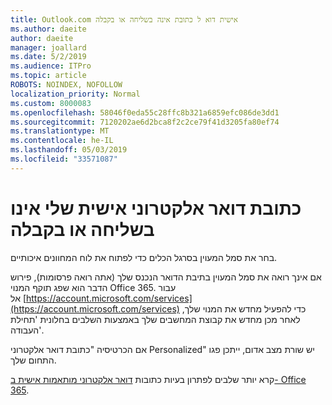 ```yaml
---
title: Outlook.com אישית דוא ל כתובת אינה בשליחה או בקבלה
ms.author: daeite
author: daeite
manager: joallard
ms.date: 5/2/2019
ms.audience: ITPro
ms.topic: article
ROBOTS: NOINDEX, NOFOLLOW
localization_priority: Normal
ms.custom: 8000083
ms.openlocfilehash: 58046f0eda55c28ffc8b321a6859efc086de3dd1
ms.sourcegitcommit: 7120202ae6d2bca8f2c2ce79f41d3205fa80ef74
ms.translationtype: MT
ms.contentlocale: he-IL
ms.lasthandoff: 05/03/2019
ms.locfileid: "33571087"
---
```

# <a name="my-personalized-email-address-isnt-sending-or-receiving"></a>כתובת דואר אלקטרוני אישית שלי אינו בשליחה או בקבלה

בחר את סמל המעוין בסרגל הכלים כדי לפתוח את לוח המחוונים איכותיים.

אם אינך רואה את סמל המעוין בתיבת הדואר הנכנס שלך (אתה רואה פרסומות), פירוש הדבר הוא שפג תוקף המנוי Office 365. עבור אל [https://account.microsoft.com/services](https://account.microsoft.com/services) כדי להפעיל מחדש את המנוי שלך, לאחר מכן מחדש את קבוצת המחשבים שלך באמצעות השלבים בחלונית 'תחילת העבודה'.

אם הכרטיסיה "כתובת דואר אלקטרוני Personalized" יש שורת מצב אדום, ייתכן פגו התחום שלך.

קרא יותר שלבים לפתרון בעיות כתובות [דואר אלקטרוני מותאמות אישית ב- Office 365](https://support.office.com/article/75416a58-b225-4c02-8c07-8979403b427b).